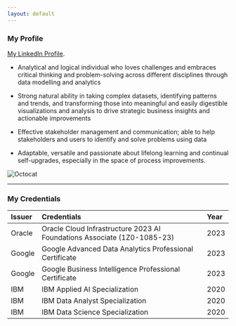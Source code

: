 ```yaml
---
layout: default
---
```

### My Profile
[My LinkedIn Profile](https://www.linkedin.com/in/annabel-lee/).

*   Analytical and logical individual who loves challenges and embraces critical thinking and problem-solving across different disciplines through data modelling and analytics

*   Strong natural ability in taking complex datasets, identifying patterns and trends, and transforming those into meaningful and easily digestible visualizations and analysis to drive strategic business insights and actionable improvements

*   Effective stakeholder management and communication; able to help stakeholders and users to identify and solve problems using data

*   Adaptable, versatile and passionate about lifelong learning and continual self-upgrades, especially in the space of process improvements.

![Octocat](https://github.githubassets.com/images/icons/emoji/octocat.png)
* * *
### My Credentials

| Issuer        | Credentials        | Year |
|:-------------|:------------------|:------|
| Oracle      | Oracle Cloud Infrastructure 2023 AI Foundations Associate (1Z0-1085-23) | 2023  |
| Google      | Google Advanced Data Analytics Professional Certificate | 2023  |
| Google      | Google Business Intelligence Professional Certificate | 2023  |
| IBM      | IBM Applied AI Specialization | 2020  |
| IBM      | IBM Data Analyst Specialization | 2020  |
| IBM      | IBM Data Science Specialization | 2020  |